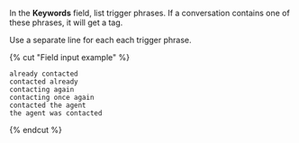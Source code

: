 In the **Keywords** field, list trigger phrases. If a conversation contains one of these phrases, it will get a tag.

Use a separate line for each each trigger phrase.

{% cut "Field input example" %}

```text
already contacted
contacted already
contacting again
contacting once again
contacted the agent
the agent was contacted
```

{% endcut %}
